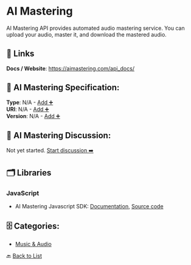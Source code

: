 # AI Mastering

AI Mastering API provides automated audio mastering service. You can upload your audio, master it, and download the mastered audio.

##  🔗 Links
**Docs / Website**: https://aimastering.com/api_docs/

## 🧬 AI Mastering Specification:
**Type**: N/A - [Add ➕](https://github.com/apis-list/apis-list/edit/main/apis.yaml#L123)  
**URI**: N/A - [Add ➕](https://github.com/apis-list/apis-list/edit/main/apis.yaml#L123)  
**Version**: N/A - [Add ➕](https://github.com/apis-list/apis-list/edit/main/apis.yaml#L123)

## 💬 AI Mastering Discussion:
Not yet started. [Start discussion ➡️](https://github.com/apis-list/apis-list/discussions/new)

## 🗂️ Libraries
### JavaScript
- AI Mastering Javascript SDK: [Documentation](https://aimastering.com/api_docs/), [Source code](https://github.com/ai-mastering/aimastering-js)


## 🗄️ Categories:
- [Music & Audio](https://github.com/apis-list/apis-list#music--audio-)

🔙  [Back to List](https://github.com/apis-list/apis-list)
